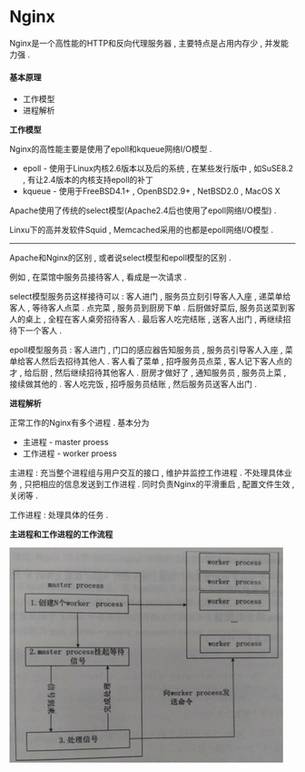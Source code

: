 # Nginx

Nginx是一个高性能的HTTP和反向代理服务器 , 主要特点是占用内存少 , 并发能力强 .

#### 基本原理

* 工作模型
* 进程解析

**工作模型**

Nginx的高性能主要是使用了epoll和kqueue网络I/O模型 .

* epoll - 使用于Linux内核2.6版本以及后的系统 , 在某些发行版中 , 如SuSE8.2 , 有让2.4版本的内核支持epoll的补丁
* kqueue - 使用于FreeBSD4.1+ , OpenBSD2.9+ , NetBSD2.0 , MacOS X

Apache使用了传统的select模型\(Apache2.4后也使用了epoll网络I/O模型\) .

Linxu下的高并发软件Squid , Memcached采用的也都是epoll网络I/O模型 .

---

Apache和Nginx的区别 , 或者说select模型和epoll模型的区别 .

例如 , 在菜馆中服务员接待客人 , 看成是一次请求 .

select模型服务员这样接待可以 : 客人进门 , 服务员立刻引导客人入座 , 递菜单给客人 , 等待客人点菜 . 点完菜 , 服务员到厨房下单 . 后厨做好菜后, 服务员送菜到客人的桌上 , 全程在客人桌旁招待客人 . 最后客人吃完结账 , 送客人出门 , 再继续招待下一个客人 .

epoll模型服务员 : 客人进门 , 门口的感应器告知服务员 , 服务员引导客人入座 , 菜单给客人然后去招待其他人 . 客人看了菜单 , 招呼服务员点菜 , 客人记下客人点的才 , 给后厨 , 然后继续招待其他客人 . 厨房才做好了 , 通知服务员 , 服务员上菜 , 接续做其他的 . 客人吃完饭 , 招呼服务员结账 , 然后服务员送客人出门 .

**进程解析**

正常工作的Nginx有多个进程 . 基本分为

* 主进程 - master proess
* 工作进程 - worker proess

主进程 : 充当整个进程组与用户交互的接口 , 维护并监控工作进程 . 不处理具体业务 , 只把相应的信息发送到工作进程 . 同时负责Nginx的平滑重启 , 配置文件生效 , 关闭等 . 

工作进程 : 处理具体的任务 . 

**主进程和工作进程的工作流程**

![](/assets/nginxliucheng.png)

